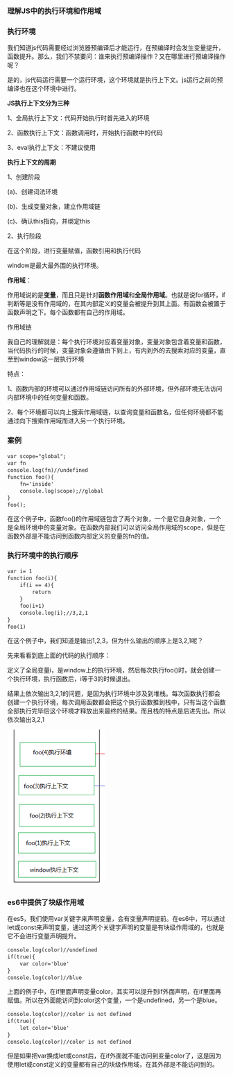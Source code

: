 ### 理解JS中的执行环境和作用域

### 执行环境

我们知道js代码需要经过浏览器预编译后才能运行，在预编译时会发生变量提升，函数提升。那么，我们不禁要问：谁来执行预编译操作？又在哪里进行预编译操作呢？

是的，js代码运行需要一个运行环境，这个环境就是执行上下文。js运行之前的预编译也在这个环境中进行。

**JS执行上下文分为三种**

1、全局执行上下文：代码开始执行时首先进入的环境

2、函数执行上下文：函数调用时，开始执行函数中的代码

3、eval执行上下文：不建议使用

**执行上下文的周期**

1、创建阶段

(a)、创建词法环境

(b)、生成变量对象，建立作用域链

(c)、确认this指向，并绑定this 

2、执行阶段

在这个阶段，进行变量赋值，函数引用和执行代码

window是最大最外围的执行环境。

**作用域**：

作用域说的是**变量**，而且只是针对**函数作用域**和**全局作用域**。也就是说for循环，if判断等是没有作用域的，在其内部定义的变量会被提升到其上面。有函数会被置于函数声明之下。每个函数都有自己的作用域。

作用域链

我自己的理解就是：每个执行环境对应着变量对象，变量对象包含着变量和函数，当代码执行的时候，变量对象会遵循由下到上，有内到外的去搜索对应的变量，直至到window这一层执行环境

特点：

1、函数内部的环境可以通过作用域链访问所有的外部环境，但外部环境无法访问内部环境中的任何变量和函数。

2、每个环境都可以向上搜索作用域链，以查询变量和函数名，但任何环境都不能通过向下搜索作用域而进入另一个执行环境。


### 案例

```
var scope="global";
var fn
console.log(fn)//undefined
function foo(){
    fn='inside'
    console.log(scope);//global
}    
foo();
```

在这个例子中，函数foo()的作用域链包含了两个对象，一个是它自身对象，一个是全局环境中的变量对象。在函数内部我们可以访问全局作用域的scope，但是在函数外部是不能访问到函数内部定义的变量的fn的值。

### 执行环境中的执行顺序

```
var i= 1
function foo(i){
    if(i == 4){
        return
    }
    foo(i+1)
    console.log(i);//3,2,1
}
foo(1)
```
在这个例子中，我们知道是输出1,2,3，但为什么输出的顺序上是3,2,1呢？

先来看看到底上面的代码的执行顺序：

定义了全局变量i，是window上的执行环境，然后每次执行foo()时，就会创建一个执行环境，执行函数后，i等于3的时候退出。

结果上依次输出3,2,1的问题，是因为执行环境中涉及到堆栈。每次函数执行都会创建一个执行环境，每次调用函数都会把这个执行函数推到栈中，只有当这个函数全部执行完毕后这个环境才释放出来最终的结果。而且栈的特点是后进先出。所以依次输出3,2,1

![js作用域运行](../../_media/js12.png)

### es6中提供了块级作用域

在es5，我们使用var关键字来声明变量，会有变量声明提前。在es6中，可以通过let或const来声明变量，通过这两个关键字声明的变量是有块级作用域的，也就是它不会进行变量声明提升。

```
console.log(color)//undefined
if(true){
    var color='blue'
}
console.log(color)//blue
```

上面的例子中，在if里面声明变量color，其实可以提升到if外面声明，在if里面再赋值。所以在外面能访问到color这个变量，一个是undefined，另一个是blue。

```
console.log(color)//color is not defined
if(true){
    let color='blue'
}
console.log(color)//color is not defined
```

但是如果把var换成let或const后，在if外面就不能访问到变量color了，这是因为使用let或const定义的变量都有自己的块级作用域，在其外部是不能访问到的。


